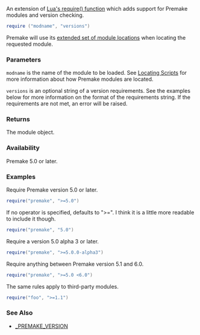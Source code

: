 An extension of [Lua's require() function](http://www.lua.org/pil/8.1.html) which adds support for Premake modules and version checking.

```lua
require ("modname", "versions")
```

Premake will use its [extended set of module locations](Locating-Scripts.md) when locating the requested module.

### Parameters ###

`modname` is the name of the module to be loaded. See [Locating Scripts](Locating-Scripts.md) for more information about how Premake modules are located.

`versions` is an optional string of a version requirements. See the examples below for more information on the format of the requirements string. If the requirements are not met, an error will be raised.


### Returns ###

The module object.


### Availability ###

Premake 5.0 or later.


### Examples ###

Require Premake version 5.0 or later.

```lua
require("premake", ">=5.0")
```

If no operator is specified, defaults to ">=". I think it is a little more readable to include it though.

```lua
require("premake", "5.0")
```

Require a version 5.0 alpha 3 or later.

```lua
require("premake", ">=5.0.0-alpha3")
```

Require anything between Premake version 5.1 and 6.0.

```lua
require("premake", ">=5.0 <6.0")
```

The same rules apply to third-party modules.

```lua
require("foo", ">=1.1")
```


### See Also ###

* [_PREMAKE_VERSION](premake_PREMAKE_VERSION.md)
